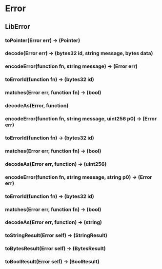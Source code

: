 # Error

## LibError

### **toPointer(Error err) &rarr; (Pointer)**



### **decode(Error err) &rarr; (bytes32 id, string message, bytes data)**



### **encodeError(function fn, string message) &rarr; (Error err)**



### **toErrorId(function fn) &rarr; (bytes32 id)**



### **matches(Error err, function fn) &rarr; (bool)**



### **decodeAs(Error, function)**



### **encodeError(function fn, string message, uint256 p0) &rarr; (Error err)**



### **toErrorId(function fn) &rarr; (bytes32 id)**



### **matches(Error err, function fn) &rarr; (bool)**



### **decodeAs(Error err, function) &rarr; (uint256)**



### **encodeError(function fn, string message, string p0) &rarr; (Error err)**



### **toErrorId(function fn) &rarr; (bytes32 id)**



### **matches(Error err, function fn) &rarr; (bool)**



### **decodeAs(Error err, function) &rarr; (string)**



### **toStringResult(Error self) &rarr; (StringResult)**



### **toBytesResult(Error self) &rarr; (BytesResult)**



### **toBoolResult(Error self) &rarr; (BoolResult)**



